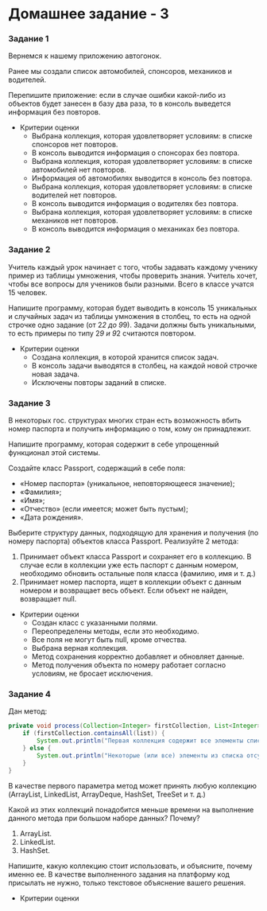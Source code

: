 # Домашнее задание - 3

### Задание 1

Вернемся к нашему приложению автогонок.

Ранее мы создали список автомобилей, спонсоров, механиков и водителей.

Перепишите приложение: если в случае ошибки какой-либо из объектов будет занесен в базу два раза, то в консоль выведется информация без повторов.

- Критерии оценки
    - Выбрана коллекция, которая удовлетворяет условиям: в списке спонсоров нет повторов.
    - В консоль выводится информация о спонсорах без повтора.
    - Выбрана коллекция, которая удовлетворяет условиям: в списке автомобилей нет повторов.
    - Информация об автомобилях выводится в консоль без повтора.
    - Выбрана коллекция, которая удовлетворяет условиям: в списке водителей нет повторов.
    - В консоль выводится информация о водителях без повтора.
    - Выбрана коллекция, которая удовлетворяет условиям: в списке механиков нет повторов.
    - В консоль выводится информация о механиках без повтора.

### Задание 2

Учитель каждый урок начинает с того, чтобы задавать каждому ученику пример из таблицы умножения, чтобы проверить знания. Учитель хочет, чтобы все вопросы для учеников были разными. Всего в классе учатся 15 человек.

Напишите программу, которая будет выводить в консоль 15 уникальных и случайных задач из таблицы умножения в столбец, то есть на одной строчке одно задание (от 2*2 до 9*9). Задачи должны быть уникальными, то есть примеры по типу 2*9 и 9*2 считаются повтором. 

- Критерии оценки
    - Создана коллекция, в которой хранится список задач.
    - В консоль задачи выводятся в столбец, на каждой новой строчке новая задача.
    - Исключены повторы заданий в списке.

### Задание 3

В некоторых гос. структурах многих стран есть возможность вбить номер паспорта и получить информацию о том, кому он принадлежит.

Напишите программу, которая содержит в себе упрощенный функционал этой системы.

Создайте класс Passport, содержащий в себе поля:

- «Номер паспорта» (уникальное, неповторяющееся значение);
- «Фамилия»;
- «Имя»;
- «Отчество» (если имеется; может быть пустым);
- «Дата рождения».

Выберите структуру данных, подходящую для хранения и получения (по номеру паспорта) объектов класса Passport. Реализуйте 2 метода:

1. Принимает объект класса Passport и сохраняет его в коллекцию. В случае если в коллекции уже есть паспорт с данным номером, необходимо обновить остальные поля класса (фамилию, имя и т. д.)
2. Принимает номер паспорта, ищет в коллекции объект с данным номером и возвращает весь объект. Если объект не найден, возвращает null.
- Критерии оценки
    - Создан класс с указанными полями.
    - Переопределены методы, если это необходимо.
    - Все поля не могут быть null, кроме отчества.
    - Выбрана верная коллекция.
    - Метод сохранения корректно добавляет и обновляет данные.
    - Метод получения объекта по номеру работает согласно условиям, не бросает исключения.

### Задание 4

Дан метод:

```java
private void process(Collection<Integer> firstCollection, List<Integer> list) {
	if (firstCollection.containsAll(list)) {
		System.out.println("Первая коллекция содержит все элементы списка");
	} else {
		System.out.println("Некоторые (или все) элементы из списка отсутствуют в первой коллекции");
	}
}
```

В качестве первого параметра метод может принять любую коллекцию (ArrayList, LinkedList, ArrayDeque, HashSet, TreeSet и т. д.)

Какой из этих коллекций понадобится меньше времени на выполнение данного метода при большом наборе данных? Почему?

1. ArrayList.
2. LinkedList.
3. HashSet.

Напишите, какую коллекцию стоит использовать, и объясните, почему именно ее. В качестве выполненного задания на платформу код присылать не нужно, только текстовое объяснение вашего решения.

- Критерии оценки